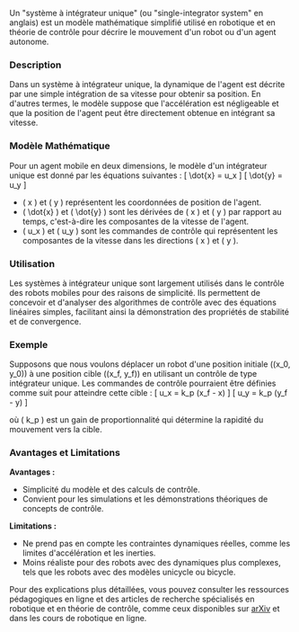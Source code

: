 Un "système à intégrateur unique" (ou "single-integrator system" en anglais) est un modèle mathématique simplifié utilisé en robotique et en théorie de contrôle pour décrire le mouvement d'un robot ou d'un agent autonome. 

### Description
Dans un système à intégrateur unique, la dynamique de l'agent est décrite par une simple intégration de sa vitesse pour obtenir sa position. En d'autres termes, le modèle suppose que l'accélération est négligeable et que la position de l'agent peut être directement obtenue en intégrant sa vitesse.

### Modèle Mathématique
Pour un agent mobile en deux dimensions, le modèle d'un intégrateur unique est donné par les équations suivantes :
\[ \dot{x} = u_x \]
\[ \dot{y} = u_y \]

- \( x \) et \( y \) représentent les coordonnées de position de l'agent.
- \( \dot{x} \) et \( \dot{y} \) sont les dérivées de \( x \) et \( y \) par rapport au temps, c'est-à-dire les composantes de la vitesse de l'agent.
- \( u_x \) et \( u_y \) sont les commandes de contrôle qui représentent les composantes de la vitesse dans les directions \( x \) et \( y \).

### Utilisation
Les systèmes à intégrateur unique sont largement utilisés dans le contrôle des robots mobiles pour des raisons de simplicité. Ils permettent de concevoir et d'analyser des algorithmes de contrôle avec des équations linéaires simples, facilitant ainsi la démonstration des propriétés de stabilité et de convergence.

### Exemple
Supposons que nous voulons déplacer un robot d'une position initiale \((x_0, y_0)\) à une position cible \((x_f, y_f)\) en utilisant un contrôle de type intégrateur unique. Les commandes de contrôle pourraient être définies comme suit pour atteindre cette cible :
\[ u_x = k_p (x_f - x) \]
\[ u_y = k_p (y_f - y) \]

où \( k_p \) est un gain de proportionnalité qui détermine la rapidité du mouvement vers la cible.

### Avantages et Limitations
**Avantages :**
- Simplicité du modèle et des calculs de contrôle.
- Convient pour les simulations et les démonstrations théoriques de concepts de contrôle.

**Limitations :**
- Ne prend pas en compte les contraintes dynamiques réelles, comme les limites d'accélération et les inerties.
- Moins réaliste pour des robots avec des dynamiques plus complexes, tels que les robots avec des modèles unicycle ou bicycle.

Pour des explications plus détaillées, vous pouvez consulter les ressources pédagogiques en ligne et des articles de recherche spécialisés en robotique et en théorie de contrôle, comme ceux disponibles sur [arXiv](https://arxiv.org/) et dans les cours de robotique en ligne.